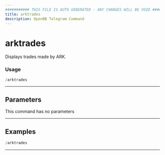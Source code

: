 ```yaml
---
########### THIS FILE IS AUTO GENERATED - ANY CHANGES WILL BE VOID ###########
title: arktrades
description: OpenBB Telegram Command
---
```


# arktrades

Displays trades made by ARK.

### Usage

```python wordwrap
/arktrades
```

---

## Parameters

This command has no parameters

---

## Examples

```python
/arktrades
```

---
